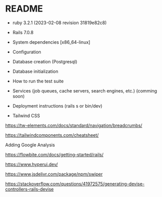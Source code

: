 # README

* ruby 3.2.1 (2023-02-08 revision 31819e82c8)

* Rails 7.0.8 

* System dependencies [x86_64-linux]

* Configuration

* Database creation (Postgresql)

* Database initialization

* How to run the test suite

* Services (job queues, cache servers, search engines, etc.) (comming soon)

* Deployment instructions (rails s or bin/dev)

* Tailwind CSS

https://tw-elements.com/docs/standard/navigation/breadcrumbs/

https://tailwindcomponents.com/cheatsheet/

Adding Google Analysis

https://flowbite.com/docs/getting-started/rails/

https://www.hyperui.dev/

https://www.jsdelivr.com/package/npm/swiper

https://stackoverflow.com/questions/41972575/generating-devise-controllers-rails-devise

